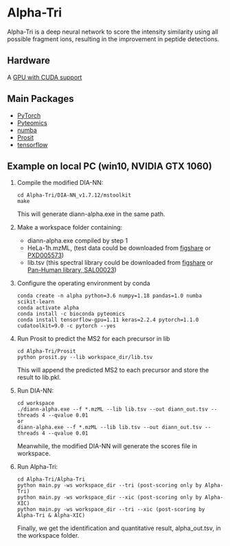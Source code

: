 # Alpha-Tri

Alpha-Tri is a deep neural network to score the intensity similarity using all possible fragment ions, resulting in the improvement in peptide detections.

## Hardware

A [GPU with CUDA support](https://developer.nvidia.com/cuda-gpus)

## Main Packages
- [PyTorch](https://pytorch.org/get-started/locally/#windows-anaconda)
- [Pyteomics](https://pyteomics.readthedocs.io/en/latest/)
- [numba](http://numba.pydata.org/)
- [Prosit](https://github.com/kusterlab/prosit)
- [tensorflow](https://www.tensorflow.org/install)

## Example on local PC (win10, NVIDIA GTX 1060)

1. Compile the modified DIA-NN: 
    ```shell script
    cd Alpha-Tri/DIA-NN_v1.7.12/mstoolkit
    make
    ```
   This will generate diann-alpha.exe in the same path.
   
2. Make a workspace folder containing:
    - diann-alpha.exe compiled by step 1
    - HeLa-1h.mzML, (test data could be downloaded from [figshare](https://figshare.com/projects/Alpha-Tri/128000) 
    or [PXD005573](https://www.ebi.ac.uk/pride/archive/projects/PXD005573))
    - lib.tsv (this spectral library could be downloaded from [figshare](https://figshare.com/projects/Alpha-Tri/128000)
    or [Pan-Human library, SAL00023](https://db.systemsbiology.net/sbeams/cgi/PeptideAtlas/GetDIALibs))

3. Configure the operating environment by conda 
    ```shell script
    conda create -n alpha python=3.6 numpy=1.18 pandas=1.0 numba scikit-learn 
    conda activate alpha 
    conda install -c bioconda pyteomics
    conda install tensorflow-gpu=1.11 keras=2.2.4 pytorch=1.1.0 cudatoolkit=9.0 -c pytorch --yes
    ```
    
4. Run Prosit to predict the MS2 for each precursor in lib
    ```shell script
    cd Alpha-Tri/Prosit
    python prosit.py --lib workspace_dir/lib.tsv
    ``` 
    This will append the predicted MS2 to each precursor and store the result to lib.pkl.
    
4. Run DIA-NN:
    ```shell script
    cd workspace
    ./diann-alpha.exe --f *.mzML --lib lib.tsv --out diann_out.tsv --threads 4 --qvalue 0.01
    or
    diann-alpha.exe --f *.mzML --lib lib.tsv --out diann_out.tsv --threads 4 --qvalue 0.01 
    ```
   Meanwhile, the modified DIA-NN will generate the scores file in workspace.

5. Run Alpha-Tri:
    ```shell script
    cd Alpha-Tri/Alpha-Tri
    python main.py -ws workspace_dir --tri (post-scoring only by Alpha-Tri)
    python main.py -ws workspace_dir --xic (post-scoring only by Alpha-XIC)
    python main.py -ws workspace_dir --tri --xic (post-scoring by Alpha-Tri & Alpha-XIC)
    ```
    Finally, we get the identification and quantitative result, alpha_out.tsv, in the workspace folder.
    